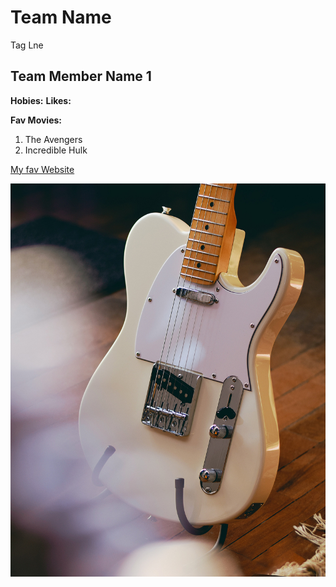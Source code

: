 # Team Name
Tag Lne


## Team Member Name 1

**Hobies:**
**Likes:**

**Fav Movies:**
1. The Avengers
2. Incredible Hulk

[My fav Website](https://www.google.com)

![Fender Telecaster](images/tele.jpg)